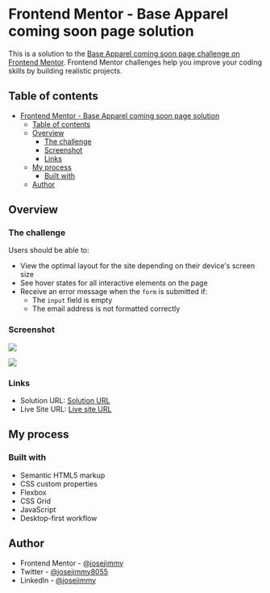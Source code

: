# Frontend Mentor - Base Apparel coming soon page solution

This is a solution to the [Base Apparel coming soon page challenge on Frontend Mentor](https://www.frontendmentor.io/challenges/base-apparel-coming-soon-page-5d46b47f8db8a7063f9331a0). Frontend Mentor challenges help you improve your coding skills by building realistic projects. 

## Table of contents

- [Frontend Mentor - Base Apparel coming soon page solution](#frontend-mentor---base-apparel-coming-soon-page-solution)
  - [Table of contents](#table-of-contents)
  - [Overview](#overview)
    - [The challenge](#the-challenge)
    - [Screenshot](#screenshot)
    - [Links](#links)
  - [My process](#my-process)
    - [Built with](#built-with)
  - [Author](#author)

## Overview

### The challenge

Users should be able to:

- View the optimal layout for the site depending on their device's screen size
- See hover states for all interactive elements on the page
- Receive an error message when the `form` is submitted if:
  - The `input` field is empty
  - The email address is not formatted correctly

### Screenshot

![](https://github.com/jose-jimmy/Images-in-readme/assets/88069006/fbd5c845-b7c7-49c1-ae6e-cc5ac84be9b9)

![](https://github.com/jose-jimmy/Images-in-readme/assets/88069006/55e0c3c2-a03e-4125-adc8-cabbfd914cb4)


### Links

- Solution URL: [Solution URL](https://github.com/jose-jimmy/Base-apparel-coming-soon-landing-page)
- Live Site URL: [Live site URL](https://base-apparel-coming-soon-landing-page-jose-jimmy.vercel.app/)

## My process

### Built with

- Semantic HTML5 markup
- CSS custom properties
- Flexbox
- CSS Grid
- JavaScript
- Desktop-first workflow

## Author

- Frontend Mentor - [@josejimmy](https://www.frontendmentor.io/profile/jose-jimmy)
- Twitter - [@josejimmy8055](https://twitter.com/josejimmy8055)
- LinkedIn - [@josejimmy](https://www.linkedin.com/in/jose-jimmy//)

